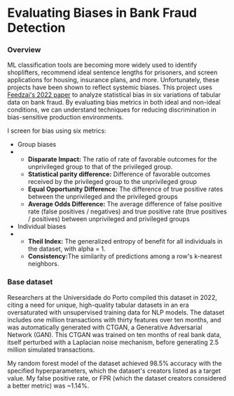 <h1>Evaluating Biases in Bank Fraud Detection</h1>

<h3>Overview</h3>
<p>ML classification tools are becoming more widely used to identify shoplifters, recommend ideal sentence lengths for prisoners, and screen applications for housing, insurance plans, and more. Unfortunately, these projects have been shown to reflect systemic biases. This project uses <a href="https://arxiv.org/pdf/2211.13358.pdf">Feedzai's 2022 paper</a> to analyze statistical bias in six variations of tabular data on bank fraud. By evaluating bias metrics in both ideal and non-ideal conditions, we can understand techniques for reducing discrimination in bias-sensitive production environments.</p>
<p>I screen for bias using six metrics:</p>
<ul>
  <li>Group biases</li>
  <li><ul>
    <li><b>Disparate Impact:</b> The ratio of rate of favorable outcomes for the unprivileged group to that of the privileged group.</li>
    <li><b>Statistical parity difference:</b> Difference of favorable outcomes received by the privileged group to the unprivileged group</li>
    <li><b>Equal Opportunity Difference:</b> The difference of true positive rates between the unprivileged and the privileged groups</li>
    <li><b>Average Odds Difference:</b> The average difference of false positive rate (false positives / negatives) and true positive rate (true positives / positives) between unprivileged and privileged groups</li>
  </ul></li>
  <li>Individual biases</li>
  <li><ul>
    <li><b>Theil Index:</b> The generalized entropy of benefit for all individuals in the dataset, with alpha = 1.</li>
    <li><b>Consistency:</b>The similarity of predictions among a row's k-nearest neighbors.</li>
  </ul></li>
</ul>

<h3>Base dataset</h3>
<p>Researchers at the Universidade do Porto compiled this dataset in 2022, citing a need for unique, high-quality tabular datasets in an era oversaturated with unsupervised training data for NLP models. The dataset includes one million transactions with thirty features over ten months, and was automatically generated with CTGAN, a Generative Adversarial Network (GAN). This CTGAN was trained on ten months of real bank data, itself perturbed with a Laplacian noise mechanism, before generating 2.5 million simulated transactions. </p>

<p>My random forest model of the dataset achieved 98.5% accuracy with the specified hyperparameters, which the dataset's creators listed as a target value. My false positive rate, or FPR (which the dataset creators considered a better metric) was ~1.14%.</p>


